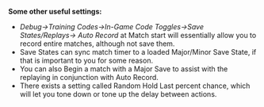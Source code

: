 **Some other useful settings:** 

- *Debug->Training Codes->In-Game Code Toggles->Save States/Replays-> Auto Record* at Match start will essentially allow you to record entire matches, although not save them. 
- Save States can sync match timer to a loaded Major/Minor Save State, if that is important to you for some reason. 
- You can also Begin a match with a Major Save to assist with the replaying in conjunction with Auto Record.
- There exists a setting called Random Hold Last percent chance, which will let you tone down or tone up the delay between actions.